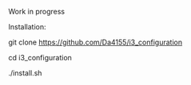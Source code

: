 Work in progress

Installation: 

git clone https://github.com/Da4155/i3_configuration

cd i3_configuration

./install.sh


